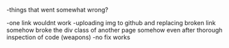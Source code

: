 -things that went somewhat wrong?

-one link wouldnt work
-uploading img to github and replacing broken link somehow broke the div class of another page somehow even after thorough inspection of code (weapons)
-no fix works
